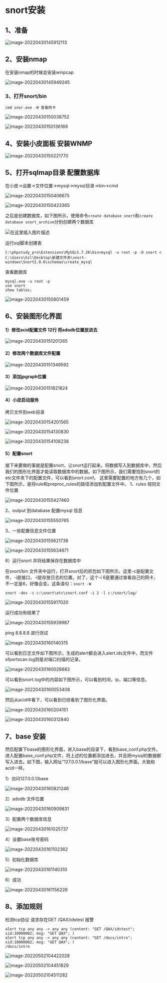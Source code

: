 # snort安装

## 1、准备

![image-20220430145912113](https://tobyjpghub-1258737888.cos.ap-shanghai.myqcloud.com/e6c9d24ely1h1rra9qxfzj20v40hkgn1.jpg)

## 2、安装nmap

在安装nmap的时候会安装winpcap

![image-20220430145949245](https://tobyjpghub-1258737888.cos.ap-shanghai.myqcloud.com/e6c9d24ely1h1rrazla0gj20dv0ax407.jpg)

### 3、打开snort/bin

```
cmd snor.exe -W 查看网卡
```

![image-20220430150038752](https://tobyjpghub-1258737888.cos.ap-shanghai.myqcloud.com/e6c9d24ely1h1rrbpte6xj20vd0hvq3z.jpg)

![image-20220430150136169](https://tobyjpghub-1258737888.cos.ap-shanghai.myqcloud.com/e6c9d24ely1h1rrcpr2g2j20q407q75i.jpg)

## 4、安装小皮面板 安装WNMP

![image-20220430150221770](https://tobyjpghub-1258737888.cos.ap-shanghai.myqcloud.com/e6c9d24ely1h1rrdicj0kj20m60hddhq.jpg)

## 5、打开sqlmap目录 配置数据库

在小皮->设置->文件位置->mysql->mysql目录->bin->cmd

![image-20220430150406675](https://tobyjpghub-1258737888.cos.ap-shanghai.myqcloud.com/e6c9d24ely1h1rrgwdjejj20m90hjgmi.jpg)

![image-20220430150423365](https://tobyjpghub-1258737888.cos.ap-shanghai.myqcloud.com/e6c9d24ely1h1rrgugmp4j20vb0hkq5v.jpg)

之后是创建数据库，如下图所示，使用命令`create database snort`和`create database snort_archive`分别创建两个数据库

![在这里插入图片描述](https://tobyjpghub-1258737888.cos.ap-shanghai.myqcloud.com/e6c9d24ely1h1rrhts1ucj20d502ajre.jpg)

运行sql脚本创建表

```
C:\phpstudy_pro\Extensions\MySQL5.7.26\bin>mysql -u root -p -D snort < C:\Users\hzl\Desktop\新建文件夹\snort-windows\Snort2.8.6\schemas\create_mysql
```

查看数据库

```
mysql.exe -u root -p
use snort
show tables;
```

![image-20220430150801459](https://tobyjpghub-1258737888.cos.ap-shanghai.myqcloud.com/e6c9d24ely1h1rrjem3duj20er0b8mxi.jpg)

## 6、安装图形化界面

#### 1）修改acid配置文件 12行 将adodb位置放进去

![image-20220430151201265](https://tobyjpghub-1258737888.cos.ap-shanghai.myqcloud.com/e6c9d24ely1h1rrnkisy7j20z00o8q8t.jpg)

#### 2）修改两个数据库文件配置

![image-20220430151349592](https://tobyjpghub-1258737888.cos.ap-shanghai.myqcloud.com/e6c9d24ely1h1rrpfxg2xj20h6093mya.jpg)

#### 3）添加jpgraph位置

![image-20220430151821824](https://tobyjpghub-1258737888.cos.ap-shanghai.myqcloud.com/e6c9d24ely1h1rru5wj08j20i50my422.jpg)

#### 4）小皮启动服务

拷贝文件到web目录

![image-20220430154201565](https://tobyjpghub-1258737888.cos.ap-shanghai.myqcloud.com/e6c9d24ely1h1rsisbca1j20nd07bjrt.jpg)

![image-20220430154130830](https://tobyjpghub-1258737888.cos.ap-shanghai.myqcloud.com/e6c9d24ely1h1rsi9598sj20gd0fawg7.jpg)

![image-20220430154108238](https://tobyjpghub-1258737888.cos.ap-shanghai.myqcloud.com/e6c9d24ely1h1rshv4mc3j21210nrdjw.jpg)

#### 5）配置snort

接下来要做的事就是配置snort，让snort运行起来，将数据写入到数据库中，然后我们的图形化界面才能读取数据库中的数据。如下图所示，我们需要找到snort的etc文件夹下的配置文件，可以看到snort.conf。
这里需要配置的地方有几个，如下图所示，是将rule和preproc_rules的路径添加到配置文件中。
1、rules 规则文件位置

![image-20220430155427460](https://tobyjpghub-1258737888.cos.ap-shanghai.myqcloud.com/e6c9d24ely1h1rsvq8jt1j20i805zab4.jpg)

2、output 到database 配置mysql 信息

![image-20220430155550765](https://tobyjpghub-1258737888.cos.ap-shanghai.myqcloud.com/e6c9d24ely1h1rsx61vdaj20r203g3zb.jpg)

3、一些配置信息文件位置

![image-20220430155621738](https://tobyjpghub-1258737888.cos.ap-shanghai.myqcloud.com/e6c9d24ely1h1rsxp9tb0j20ek02ft8x.jpg)

![image-20220430155634671](https://tobyjpghub-1258737888.cos.ap-shanghai.myqcloud.com/e6c9d24ely1h1rsxx6saxj20hi025t8u.jpg)

6）运行snort 并将结果保存在数据库中

在snort/bin 文件夹中运行，打开snort后的抓包如下图所示。这里-c是配置文件，-i是接口，-l是存放日志的位置。对了，这个-i 6是要通过查看自己的网卡，不一定是6，好像会变。这条语句：`snort -W`

```
snort -dev -c c:\snort\etc\snort.conf -i 2 -l c:/snort/log/
```

![image-20220430155917020](https://tobyjpghub-1258737888.cos.ap-shanghai.myqcloud.com/e6c9d24ely1h1rt0qv75jj20xt0fwwio.jpg)

运行成功有结果了

![image-20220430155939987](https://tobyjpghub-1258737888.cos.ap-shanghai.myqcloud.com/e6c9d24ely1h1rt14xnpuj20qo0e7tbr.jpg)

ping 8.8.8.8 进行测试

![image-20220430160140315](https://tobyjpghub-1258737888.cos.ap-shanghai.myqcloud.com/e6c9d24ely1h1rt38p2quj20qo0dxwfo.jpg)

可以看到日志文件如下图所示，生成的alert都会进入alert.ids文件中，而文件sfportscan.log则是对端口扫描的记录。

![image-20220430160028683](https://tobyjpghub-1258737888.cos.ap-shanghai.myqcloud.com/e6c9d24ely1h1rt1zgq7mj20uz0hjq4n.jpg)

可以看到snort.log中的内容如下图所示，可以看到时间，ip，端口等信息。

![image-20220430160053408](https://tobyjpghub-1258737888.cos.ap-shanghai.myqcloud.com/e6c9d24ely1h1rt2estjsj20ua0nun1w.jpg)

然后从acid中看下，可以看到已经看到了图形化界面。

![image-20220430160204151](https://tobyjpghub-1258737888.cos.ap-shanghai.myqcloud.com/e6c9d24ely1h1rt3mxwymj211z0l6q6o.jpg)

![image-20220430160312840](https://tobyjpghub-1258737888.cos.ap-shanghai.myqcloud.com/e6c9d24ely1h1rt4u01u0j211p0cmjtk.jpg)

## 7、base 安装

然后配置下base的图形化界面，进入base的目录下，看到base_conf.php文件。进入配置base_conf.php文件，将上述的位置都添加进去，并且把mysql的数据都写入进去。如下图，输入网址“127.0.0.1/base”就可以进入图形化界面。大致和acid一样。

1）访问127.0.0.1/base

![image-20220430160821246](https://tobyjpghub-1258737888.cos.ap-shanghai.myqcloud.com/e6c9d24ely1h1rta6gwrpj21050afjt0.jpg)

2）adodb 文件位置

![image-20220430160909831](https://tobyjpghub-1258737888.cos.ap-shanghai.myqcloud.com/e6c9d24ely1h1rtb0pp44j210e0e2gmw.jpg)

3）配置两个数据库信息

![image-20220430161025737](https://tobyjpghub-1258737888.cos.ap-shanghai.myqcloud.com/e6c9d24ely1h1rtcbq3zej20qn0j7jtl.jpg)

4）设置base账号密码

![image-20220430161102362](https://tobyjpghub-1258737888.cos.ap-shanghai.myqcloud.com/e6c9d24ely1h1rtcz2svej20qn0j7jtl.jpg)

5）初始化数据库

![image-20220430161140310](https://tobyjpghub-1258737888.cos.ap-shanghai.myqcloud.com/e6c9d24ely1h1rtdmhjhuj212h04ogm3.jpg)

6）成功

![image-20220430161156228](https://tobyjpghub-1258737888.cos.ap-shanghai.myqcloud.com/e6c9d24ely1h1rtdw819hj211y0mvq7h.jpg)

## 8、添加规则

检测tcp协议 请求存在GET /QAX/idstest 报警

```
alert tcp any any -> any any (content: "GET /QAX/idstest"; sid:10000002; msg: "GET QAX"; )
alert tcp any any -> any any (content: "GET /docs/intro"; sid:10000002; msg: "GET QAX"; )
/docs/intro
```

![image-20220502104422028](https://tobyjpghub-1258737888.cos.ap-shanghai.myqcloud.com/e6c9d24ely1h1tv5tnpr4j20l806974o.jpg)

![image-20220502104451829](https://tobyjpghub-1258737888.cos.ap-shanghai.myqcloud.com/e6c9d24ely1h1tv690mc4j20sj0jxjx5.jpg)

![image-20220502104511282](https://tobyjpghub-1258737888.cos.ap-shanghai.myqcloud.com/e6c9d24ely1h1tv6l6r1sj20pf0otjw0.jpg)